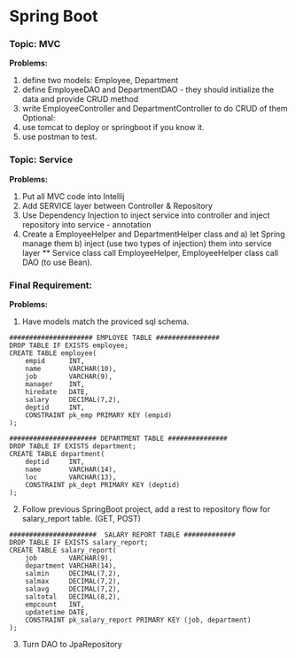# Spring Boot

### Topic: MVC
**Problems:**
1. define two models: Employee, Department
2. define EmployeeDAO and DepartmentDAO - they should initialize the data and provide CRUD method
3. write EmployeeController and DepartmentController to do CRUD of them
Optional:
4. use tomcat to deploy or springboot if you know it.
5. use postman to test.

### Topic: Service
**Problems:**
1. Put all MVC code into Intellij
2. Add SERVICE layer between Controller & Repository
3. Use Dependency Injection to inject service into controller and inject repository into service - annotation
4. Create a EmployeeHelper and DepartmentHelper class and 
	a) let Spring manage them
	b) inject (use two types of injection) them into service layer
** Service class call EmployeeHelper, EmployeeHelper class call DAO (to use Bean).

### Final Requirement:
**Problems:**
1. Have models match the proviced sql schema.
```
##################### EMPLOYEE TABLE ################
DROP TABLE IF EXISTS employee;
CREATE TABLE employee(
	empid      INT,
    name       VARCHAR(10),
    job        VARCHAR(9),
    manager    INT,
    hiredate   DATE,
    salary     DECIMAL(7,2),
    deptid     INT,
    CONSTRAINT pk_emp PRIMARY KEY (empid)
);

###################### DEPARTMENT TABLE ###############
DROP TABLE IF EXISTS department;
CREATE TABLE department(
    deptid     INT,
    name       VARCHAR(14),
    loc        VARCHAR(13),
    CONSTRAINT pk_dept PRIMARY KEY (deptid)
);
```

2. Follow previous SpringBoot project, add a rest to repository flow for salary_report table. (GET, POST)
```
######################  SALARY REPORT TABLE #############
DROP TABLE IF EXISTS salary_report;
CREATE TABLE salary_report(
    job        VARCHAR(9),
    department VARCHAR(14),
    salmin     DECIMAL(7,2),
    salmax     DECIMAL(7,2),
    salavg     DECIMAL(7,2),
    saltotal   DECIMAL(8,2),
    empcount   INT,
    updatetime DATE,
    CONSTRAINT pk_salary_report PRIMARY KEY (job, department)
);
```
3. Turn DAO to JpaRepository